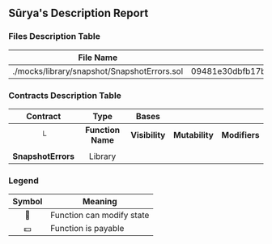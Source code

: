 ## Sūrya's Description Report

### Files Description Table


|  File Name  |  SHA-1 Hash  |
|-------------|--------------|
| ./mocks/library/snapshot/SnapshotErrors.sol | 09481e30dbfb17bd805b09da945be04ae5af1ad7 |


### Contracts Description Table


|  Contract  |         Type        |       Bases      |                  |                 |
|:----------:|:-------------------:|:----------------:|:----------------:|:---------------:|
|     └      |  **Function Name**  |  **Visibility**  |  **Mutability**  |  **Modifiers**  |
||||||
| **SnapshotErrors** | Library |  |||


### Legend

|  Symbol  |  Meaning  |
|:--------:|-----------|
|    🛑    | Function can modify state |
|    💵    | Function is payable |
